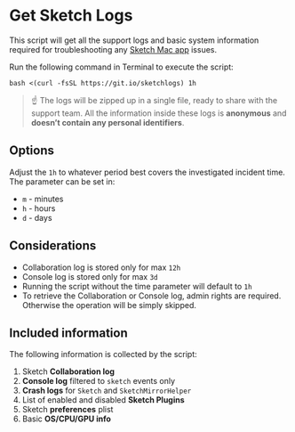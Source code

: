 # Get Sketch Logs

This script will get all the support logs and basic system information required for troubleshooting any [Sketch Mac app](https://sketch.com) issues.

Run the following command in Terminal to execute the script:

```
bash <(curl -fsSL https://git.io/sketchlogs) 1h
```

> ☝️ The logs will be zipped up in a single file, ready to share with the support team.
All the information inside these logs is **anonymous** and **doesn’t contain any personal identifiers**.


## Options

Adjust the `1h` to whatever period best covers the investigated incident time. 
The parameter can be set in:

- `m` - minutes
- `h` - hours
- `d` - days

## Considerations

- Collaboration log is stored only for max `12h`
- Console log is stored only for max `3d`
- Running the script without the time parameter will default to `1h`
- To retrieve the Collaboration or Console log, admin rights are required. Otherwise the operation will be simply skipped.

## Included information

The following information is collected by the script:

1. Sketch **Collaboration log**
2. **Console log** filtered to `sketch` events only
3. **Crash logs** for `Sketch` and `SketchMirrorHelper`
4. List of enabled and disabled **Sketch Plugins**
5. Sketch **preferences** plist
6. Basic **OS/CPU/GPU info**
